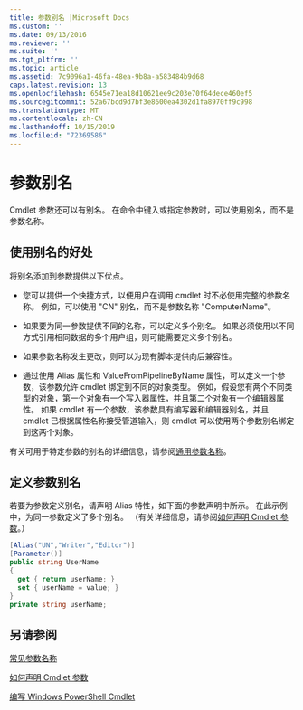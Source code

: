 ```yaml
---
title: 参数别名 |Microsoft Docs
ms.custom: ''
ms.date: 09/13/2016
ms.reviewer: ''
ms.suite: ''
ms.tgt_pltfrm: ''
ms.topic: article
ms.assetid: 7c9096a1-46fa-48ea-9b8a-a583484b9d68
caps.latest.revision: 13
ms.openlocfilehash: 6545e71ea18d10621ee9c203e70f64dece460ef5
ms.sourcegitcommit: 52a67bcd9d7bf3e8600ea4302d1fa8970ff9c998
ms.translationtype: MT
ms.contentlocale: zh-CN
ms.lasthandoff: 10/15/2019
ms.locfileid: "72369586"
---
```

# <a name="parameter-aliases"></a>参数别名

Cmdlet 参数还可以有别名。 在命令中键入或指定参数时，可以使用别名，而不是参数名称。

## <a name="benefits-of-using-aliases"></a>使用别名的好处

将别名添加到参数提供以下优点。

- 您可以提供一个快捷方式，以便用户在调用 cmdlet 时不必使用完整的参数名称。 例如，可以使用 "CN" 别名，而不是参数名称 "ComputerName"。

- 如果要为同一参数提供不同的名称，可以定义多个别名。 如果必须使用以不同方式引用相同数据的多个用户组，则可能需要定义多个别名。

- 如果参数名称发生更改，则可以为现有脚本提供向后兼容性。

- 通过使用 Alias 属性和 ValueFromPipelineByName 属性，可以定义一个参数，该参数允许 cmdlet 绑定到不同的对象类型。 例如，假设您有两个不同类型的对象，第一个对象有一个写入器属性，并且第二个对象有一个编辑器属性。 如果 cmdlet 有一个参数，该参数具有编写器和编辑器别名，并且 cmdlet 已根据属性名称接受管道输入，则 cmdlet 可以使用两个参数别名绑定到这两个对象。

有关可用于特定参数的别名的详细信息，请参阅[通用参数名称](./common-parameter-names.md)。

## <a name="defining-parameter-aliases"></a>定义参数别名

若要为参数定义别名，请声明 Alias 特性，如下面的参数声明中所示。 在此示例中，为同一参数定义了多个别名。 （有关详细信息，请参阅[如何声明 Cmdlet 参数](./how-to-declare-cmdlet-parameters.md)。）

```csharp
[Alias("UN","Writer","Editor")]
[Parameter()]
public string UserName
{
  get { return userName; }
  set { userName = value; }
}
private string userName;
```

## <a name="see-also"></a>另请参阅

[常见参数名称](./common-parameter-names.md)

[如何声明 Cmdlet 参数](./how-to-declare-cmdlet-parameters.md)

[编写 Windows PowerShell Cmdlet](./writing-a-windows-powershell-cmdlet.md)
